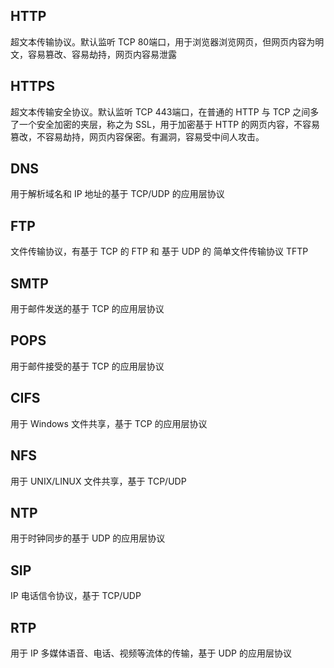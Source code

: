 ## HTTP
超文本传输协议。默认监听 TCP 80端口，用于浏览器浏览网页，但网页内容为明文，容易篡改、容易劫持，网页内容易泄露

## HTTPS
超文本传输安全协议。默认监听 TCP 443端口，在普通的 HTTP 与 TCP 之间多了一个安全加密的夹层，称之为 SSL，用于加密基于 HTTP 的网页内容，不容易篡改，不容易劫持，网页内容保密。有漏洞，容易受中间人攻击。
## DNS
用于解析域名和 IP 地址的基于 TCP/UDP 的应用层协议

## FTP
文件传输协议，有基于 TCP 的 FTP 和 基于 UDP 的 简单文件传输协议 TFTP

## SMTP
用于邮件发送的基于 TCP 的应用层协议

## POPS
用于邮件接受的基于 TCP 的应用层协议

## CIFS
用于 Windows 文件共享，基于 TCP 的应用层协议

## NFS
用于 UNIX/LINUX 文件共享，基于 TCP/UDP

## NTP
用于时钟同步的基于 UDP 的应用层协议

## SIP
IP 电话信令协议，基于 TCP/UDP

## RTP
用于 IP 多媒体语音、电话、视频等流体的传输，基于 UDP 的应用层协议
